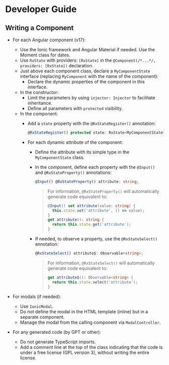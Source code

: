 # Developer Guide

## Writing a Component

- For each Angular component (v17):
  - Use the Ionic framework and Angular Material if needed. Use the Moment class for dates.
  - Use `RxState` with providers: `[RxState]` in the `@Component(/*...*/, providers: [RxState])` declaration.
  - Just above each component class, declare a `MyComponentState` interface (replacing `MyComponent` with the name of the component):
    - Declare the dynamic properties of the component in this interface.
  - In the constructor:
    - Limit the parameters by using `injector: Injector` to facilitate inheritance.
    - Define all parameters with `protected` visibility.
  - In the component:
    - Add a `state` property with the `@RxStateRegister()` annotation:

      ```ts
      @RxStateRegister() protected state: RxState<MyComponentState> = inject(RxState);
      ```

    - For each dynamic attribute of the component:
      - Define the attribute with its simple type in the `MyComponentState` class.
      - In the component, define each property with the `@Input()` and `@RxStateProperty()` annotations:

        ```ts
        @Input() @RxStateProperty() attribute: string; 
        ```

        > For information, `@RxStateProperty()` will automatically generate code equivalent to:
        >
        > ```ts
        > @Input() set attribute(value: string) {
        >   this.state.set('attribute', () => value);
        > }
        > get attribute(): string {
        >   return this.state.get('attribute');
        > }
        > ```  

      - If needed, to observe a property, use the `@RxStateSelect()` annotation:

        ```ts
        @RxStateSelect() attribute$: Observable<string>; 
        ```

        > For information, `@RxStateSelect()` will automatically generate code equivalent to:
        >
        > ```ts
        > get attribute$(): Observable<string> {
        >   return this.state.select('attribute');
        > }
        > ```  

- For modals (if needed):
  - Use `IonicModal`.
  - Do not define the modal in the HTML template (inline) but in a separate component.
  - Manage the modal from the calling component via `ModalController`.

- For any generated code (by GPT or other):
  - Do not generate TypeScript imports.
  - Add a comment line at the top of the class indicating that the code is under a free license (GPL version 3), without writing the entire license.
